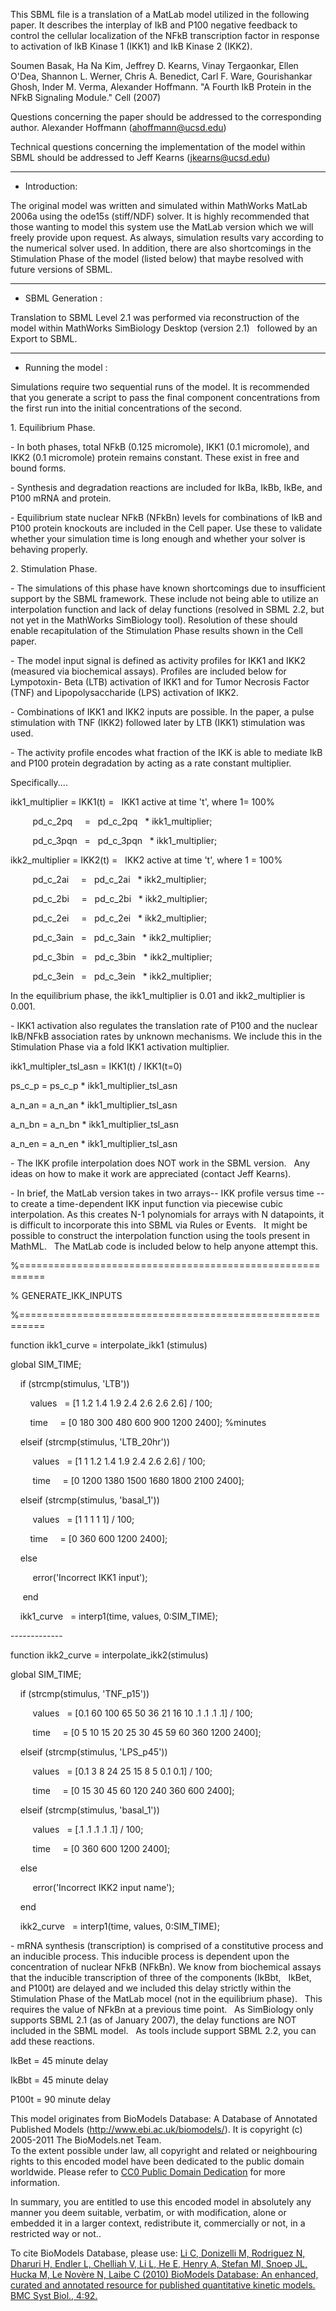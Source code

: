 

This SBML file is a translation of a MatLab model utilized in the following
paper. It describes the interplay of IkB and P100 negative feedback to control
the cellular localization of the NFkB transcription factor in response to
activation of IkB Kinase 1 (IKK1) and IkB Kinase 2 (IKK2).  

Soumen Basak, Ha Na Kim, Jeffrey D. Kearns, Vinay Tergaonkar, Ellen O'Dea,
Shannon L. Werner, Chris A. Benedict, Carl F. Ware, Gourishankar Ghosh, Inder
M. Verma, Alexander Hoffmann. "A Fourth IkB Protein in the NFkB Signaling
Module." Cell (2007)  

Questions concerning the paper should be addressed to the corresponding
author. Alexander Hoffmann (ahoffmann@ucsd.edu)

Technical questions concerning the implementation of the model within SBML
should be addressed to Jeff Kearns (jkearns@ucsd.edu)  

* * *

- Introduction:

The original model was written and simulated within MathWorks MatLab 2006a
using the ode15s (stiff/NDF) solver. It is highly recommended that those
wanting to model this system use the MatLab version which we will freely
provide upon request. As always, simulation results vary according to the
numerical solver used. In addition, there are also shortcomings in the
Stimulation Phase of the model (listed below) that maybe resolved with future
versions of SBML.

* * *

- SBML Generation :  

Translation to SBML Level 2.1 was performed via reconstruction of the model
within MathWorks SimBiology Desktop (version 2.1)   followed by an Export to
SBML.

* * *

- Running the model :  

Simulations require two sequential runs of the model. It is recommended that
you generate a script to pass the final component concentrations from the
first run into the initial concentrations of the second.

  

1\. Equilibrium Phase.

\- In both phases, total NFkB (0.125 micromole), IKK1 (0.1 micromole), and
IKK2 (0.1 micromole) protein remains constant. These exist in free and bound
forms.

\- Synthesis and degradation reactions are included for IkBa, IkBb, IkBe, and
P100 mRNA and protein.

\- Equilibrium state nuclear NFkB (NFkBn) levels for combinations of IkB and
P100 protein knockouts are included in the Cell paper. Use these to validate
whether your simulation time is long enough and whether your solver is
behaving properly.

  

2\. Stimulation Phase.

\- The simulations of this phase have known shortcomings due to insufficient
support by the SBML framework. These include not being able to utilize an
interpolation function and lack of delay functions (resolved in SBML 2.2, but
not yet in the MathWorks SimBiology tool). Resolution of these should enable
recapitulation of the Stimulation Phase results shown in the Cell paper.

\- The model input signal is defined as activity profiles for IKK1 and IKK2
(measured via biochemical assays). Profiles are included below for Lympotoxin-
Beta (LTB) activation of IKK1 and for Tumor Necrosis Factor (TNF) and
Lipopolysaccharide (LPS) activation of IKK2.

\- Combinations of IKK1 and IKK2 inputs are possible. In the paper, a pulse
stimulation with TNF (IKK2) followed later by LTB (IKK1) stimulation was used.

\- The activity profile encodes what fraction of the IKK is able to mediate
IkB and P100 protein degradation by acting as a rate constant multiplier.  

Specifically....  

ikk1_multiplier = IKK1(t) =   IKK1 active at time 't', where 1= 100%

         pd_c_2pq     =   pd_c_2pq   * ikk1_multiplier;

         pd_c_3pqn   =   pd_c_3pqn   * ikk1_multiplier;

  

ikk2_multiplier = IKK2(t) =   IKK2 active at time 't', where 1 = 100%

         pd_c_2ai     =   pd_c_2ai   * ikk2_multiplier;

         pd_c_2bi     =   pd_c_2bi   * ikk2_multiplier;

         pd_c_2ei     =   pd_c_2ei   * ikk2_multiplier;

         pd_c_3ain   =   pd_c_3ain   * ikk2_multiplier;

         pd_c_3bin   =   pd_c_3bin   * ikk2_multiplier;

         pd_c_3ein   =   pd_c_3ein   * ikk2_multiplier;

  

In the equilibrium phase, the ikk1_multiplier is 0.01 and ikk2_multiplier is
0.001.

  

\- IKK1 activation also regulates the translation rate of P100 and the nuclear
IkB/NFkB association rates by unknown mechanisms. We include this in the
Stimulation Phase via a fold IKK1 activation multiplier.

ikk1_multipler_tsl_asn = IKK1(t) / IKK1(t=0)

ps_c_p = ps_c_p * ikk1_multiplier_tsl_asn

a_n_an = a_n_an * ikk1_multiplier_tsl_asn

a_n_bn = a_n_bn * ikk1_multiplier_tsl_asn

a_n_en = a_n_en * ikk1_multiplier_tsl_asn  
  

\- The IKK profile interpolation does NOT work in the SBML version.   Any
ideas on how to make it work are appreciated (contact Jeff Kearns).

\- In brief, the MatLab version takes in two arrays-- IKK profile versus time
-- to create a time-dependent IKK input function via piecewise cubic
interpolation. As this creates N-1 polynomials for arrays with N datapoints,
it is difficult to incorporate this into SBML via Rules or Events.   It might
be possible to construct the interpolation function using the tools present in
MathML.   The MatLab code is included below to help anyone attempt this.

  

%==========================================================

% GENERATE_IKK_INPUTS

%==========================================================  

function ikk1_curve = interpolate_ikk1 (stimulus)  

global SIM_TIME;  

     if (strcmp(stimulus, 'LTB'))

         values   = [1 1.2 1.4 1.9 2.4 2.6 2.6 2.6] / 100;

         time     = [0 180 300 480 600 900 1200 2400]; %minutes

     elseif (strcmp(stimulus, 'LTB_20hr'))

          values   = [1 1 1.2 1.4 1.9 2.4 2.6 2.6] / 100;

          time     = [0 1200 1380 1500 1680 1800 2100 2400];

     elseif (strcmp(stimulus, 'basal_1'))

          values   = [1 1 1 1 1] / 100;

         time     = [0 360 600 1200 2400];

     else

          error('Incorrect IKK1 input');

      end  

     ikk1_curve   = interp1(time, values, 0:SIM_TIME);

\-------------

function ikk2_curve = interpolate_ikk2(stimulus)  

global SIM_TIME;  

     if (strcmp(stimulus, 'TNF_p15'))

          values   = [0.1 60 100 65 50 36 21 16 10 .1 .1 .1 .1] / 100;

          time     = [0 5 10 15 20 25 30 45 59 60 360 1200 2400];

     elseif (strcmp(stimulus, 'LPS_p45'))

          values   = [0.1 3 8 24 25 15 8 5 0.1 0.1] / 100;

          time     = [0 15 30 45 60 120 240 360 600 2400];

     elseif (strcmp(stimulus, 'basal_1'))

          values   = [.1 .1 .1 .1 .1] / 100;

          time     = [0 360 600 1200 2400];  

     else

          error('Incorrect IKK2 input name');

     end

     ikk2_curve   = interp1(time, values, 0:SIM_TIME);

  

\- mRNA synthesis (transcription) is comprised of a constitutive process and
an inducible process. This inducible process is dependent upon the
concentration of nuclear NFkB (NFkBn). We know from biochemical assays that
the inducible transcription of three of the components (IkBbt,   IkBet, and
P100t) are delayed and we included this delay strictly within the Stimulation
Phase of the MatLab mocel (not in the equilibrium phase).   This requires the
value of NFkBn at a previous time point.   As SimBiology only supports SBML
2.1 (as of January 2007), the delay functions are NOT included in the SBML
model.   As tools include support SBML 2.2, you can add these reactions.

IkBet = 45 minute delay

IkBbt = 45 minute delay

P100t = 90 minute delay

  

This model originates from BioModels Database: A Database of Annotated
Published Models (http://www.ebi.ac.uk/biomodels/). It is copyright (c)
2005-2011 The BioModels.net Team.  
To the extent possible under law, all copyright and related or neighbouring
rights to this encoded model have been dedicated to the public domain
worldwide. Please refer to [CC0 Public Domain
Dedication](http://creativecommons.org/publicdomain/zero/1.0/) for more
information.

In summary, you are entitled to use this encoded model in absolutely any
manner you deem suitable, verbatim, or with modification, alone or embedded it
in a larger context, redistribute it, commercially or not, in a restricted way
or not..  
  
To cite BioModels Database, please use: [Li C, Donizelli M, Rodriguez N,
Dharuri H, Endler L, Chelliah V, Li L, He E, Henry A, Stefan MI, Snoep JL,
Hucka M, Le Novère N, Laibe C (2010) BioModels Database: An enhanced, curated
and annotated resource for published quantitative kinetic models. BMC Syst
Biol., 4:92.](http://www.ncbi.nlm.nih.gov/pubmed/20587024)

